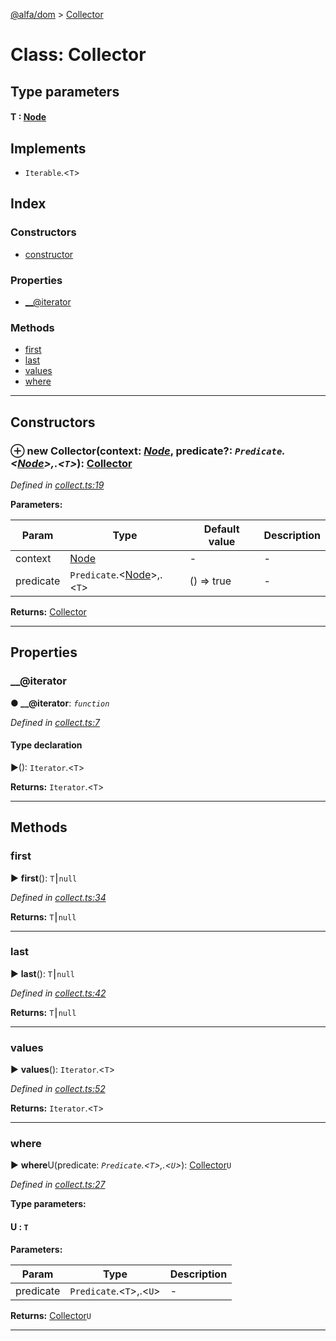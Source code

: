 [@alfa/dom](../README.md) > [Collector](../classes/collector.md)

# Class: Collector

## Type parameters

#### T : [Node](../interfaces/node.md)

## Implements

* `Iterable`.<`T`>

## Index

### Constructors

* [constructor](collector.md#constructor)

### Properties

* [\_\_@iterator](collector.md#___iterator)

### Methods

* [first](collector.md#first)
* [last](collector.md#last)
* [values](collector.md#values)
* [where](collector.md#where)

---

## Constructors

<a id="constructor"></a>

### ⊕ **new Collector**(context: _[Node](../interfaces/node.md)_, predicate?: _`Predicate`.<[Node](../interfaces/node.md)>,.<`T`>_): [Collector](collector.md)

_Defined in [collect.ts:19](https://github.com/Siteimprove/alfa/blob/master/packages/dom/src/collect.ts#L19)_

**Parameters:**

| Param     | Type                                               | Default value      | Description |
| --------- | -------------------------------------------------- | ------------------ | ----------- |
| context   | [Node](../interfaces/node.md)                      | -                  | -           |
| predicate | `Predicate`.<[Node](../interfaces/node.md)>,.<`T`> | () &#x3D;&gt; true | -           |

**Returns:** [Collector](collector.md)

---

## Properties

<a id="___iterator"></a>

### \_\_@iterator

**● \_\_@iterator**: _`function`_

_Defined in [collect.ts:7](https://github.com/Siteimprove/alfa/blob/master/packages/dom/src/collect.ts#L7)_

#### Type declaration

►(): `Iterator`.<`T`>

**Returns:** `Iterator`.<`T`>

---

## Methods

<a id="first"></a>

### first

► **first**(): `T`⎮`null`

_Defined in [collect.ts:34](https://github.com/Siteimprove/alfa/blob/master/packages/dom/src/collect.ts#L34)_

**Returns:** `T`⎮`null`

---

<a id="last"></a>

### last

► **last**(): `T`⎮`null`

_Defined in [collect.ts:42](https://github.com/Siteimprove/alfa/blob/master/packages/dom/src/collect.ts#L42)_

**Returns:** `T`⎮`null`

---

<a id="values"></a>

### values

► **values**(): `Iterator`.<`T`>

_Defined in [collect.ts:52](https://github.com/Siteimprove/alfa/blob/master/packages/dom/src/collect.ts#L52)_

**Returns:** `Iterator`.<`T`>

---

<a id="where"></a>

### where

► **where**U(predicate: _`Predicate`.<`T`>,.<`U`>_): [Collector](collector.md)`U`

_Defined in [collect.ts:27](https://github.com/Siteimprove/alfa/blob/master/packages/dom/src/collect.ts#L27)_

**Type parameters:**

#### U : `T`

**Parameters:**

| Param     | Type                     | Description |
| --------- | ------------------------ | ----------- |
| predicate | `Predicate`.<`T`>,.<`U`> | -           |

**Returns:** [Collector](collector.md)`U`

---
